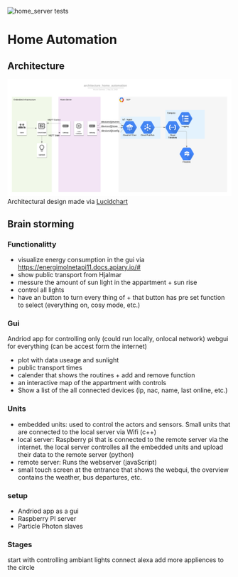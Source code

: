 ![home_server tests](https://github.com/DankersW/Home_Automation/workflows/home_server_tests/badge.svg)
# Home Automation

## Architecture
![Architecture](recources/images/architecture_home_automation.png "Architectural overview")
Architectural design made via  [Lucidchart](https://app.lucidchart.com/documents/edit/2025f710-b9e7-49ac-844c-e21cea54473a/0_0)
## Brain storming

### Functionalitty
- visualize energy consumption in the gui via https://energimolnetapi11.docs.apiary.io/#
- show public transport from Hjalmar 
- messure the amount of sun light in the appartment + sun rise
- control all lights
- have an button to turn every thing of + that button has pre set function to select (everything on, cosy mode, etc.)

### Gui 
Andriod app for controlling only (could run locally, onlocal network)
webgui for everything (can be accest form the internet)


- plot with data useage and sunlight
- public transport times 
- calender that shows the routines + add and remove function
- an interactive map of the appartment with controls 
- Show a list of the all connected devices (ip, nac, name, last online, etc.)


### Units
- embedded units: used to control the actors and sensors. Small units that are connected to the local server via Wifi (c++)
- local server: Raspberry pi that is connected to the remote server via the internet. the local server controlles all the embedded units and upload their data to the remote server (python)
- remote server: Runs the webserver (javaScript)
- small touch screen at the entrance that shows the webqui, the overview contains the weather, bus departures, etc. 




### setup
- Andriod app as a gui
- Raspberry PI server
- Particle Photon slaves


### Stages
start with controlling ambiant lights
connect alexa
add more appliences to the circle
